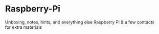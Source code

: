 # Raspberry-Pi
Unboxing, notes, hints, and everything else Raspberry Pi &amp; a few contacts for extra materials
